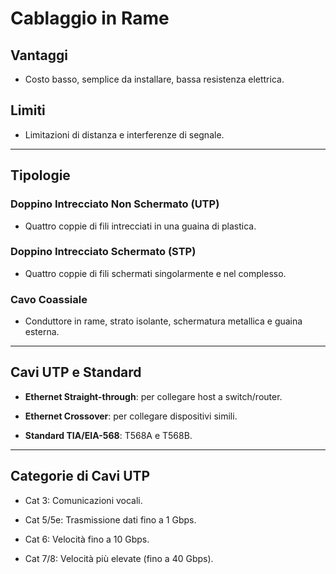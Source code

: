 # Cablaggio in Rame

  

## Vantaggi

- Costo basso, semplice da installare, bassa resistenza elettrica.

  

## Limiti

- Limitazioni di distanza e interferenze di segnale.

  

---

  

## Tipologie

### Doppino Intrecciato Non Schermato (UTP)

- Quattro coppie di fili intrecciati in una guaina di plastica.

  

### Doppino Intrecciato Schermato (STP)

- Quattro coppie di fili schermati singolarmente e nel complesso.

  

### Cavo Coassiale

- Conduttore in rame, strato isolante, schermatura metallica e guaina esterna.

  

---

  

## Cavi UTP e Standard

- **Ethernet Straight-through**: per collegare host a switch/router.

- **Ethernet Crossover**: per collegare dispositivi simili.

- **Standard TIA/EIA-568**: T568A e T568B.

  

---

  

## Categorie di Cavi UTP

- Cat 3: Comunicazioni vocali.

- Cat 5/5e: Trasmissione dati fino a 1 Gbps.

- Cat 6: Velocità fino a 10 Gbps.

- Cat 7/8: Velocità più elevate (fino a 40 Gbps).